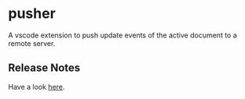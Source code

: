 # pusher

A vscode extension to push update events of the active document to a remote server.

## Release Notes

Have a look [here](https://github.com/anemomazomata/pusher/blob/master/CHANGELOG.md).
